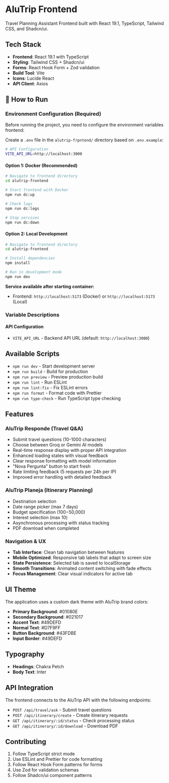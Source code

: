 # AluTrip Frontend

Travel Planning Assistant Frontend built with React 19.1, TypeScript, Tailwind CSS, and Shadcn/ui.

## Tech Stack

- **Frontend**: React 19.1 with TypeScript
- **Styling**: Tailwind CSS + Shadcn/ui
- **Forms**: React Hook Form + Zod validation
- **Build Tool**: Vite
- **Icons**: Lucide React
- **API Client**: Axios

## 🚀 How to Run

### Environment Configuration (Required)

Before running the project, you need to configure the environment variables frontend:

Create a `.env` file in the `alutrip-frpntend/` directory based on `.env.example`:

```bash
# API Configuration
VITE_API_URL=http://localhost:3000
```

#### Option 1: Docker (Recommended)

```bash
# Navigate to frontend directory
cd alutrip-frontend

# Start frontend with Docker
npm run dc:up

# Check logs
npm run dc:logs

# Stop services
npm run dc:down
```

#### Option 2: Local Development

```bash
# Navigate to frontend directory
cd alutrip-frontend

# Install dependencies
npm install

# Run in development mode
npm run dev
```

**Service available after starting container:**
- Frontend: `http://localhost:5173` (Docker) or `http://localhost:5173` (Local)

### Variable Descriptions

#### API Configuration
- `VITE_API_URL` - Backend API URL (default: `http://localhost:3000`)

## Available Scripts

- `npm run dev` - Start development server
- `npm run build` - Build for production
- `npm run preview` - Preview production build
- `npm run lint` - Run ESLint
- `npm run lint:fix` - Fix ESLint errors
- `npm run format` - Format code with Prettier
- `npm run type-check` - Run TypeScript type checking

## Features

### AluTrip Responde (Travel Q&A)
- Submit travel questions (10-1000 characters)
- Choose between Groq or Gemini AI models
- Real-time response display with proper API integration
- Enhanced loading states with visual feedback
- Clear response formatting with model information
- "Nova Pergunta" button to start fresh
- Rate limiting feedback (5 requests per 24h per IP)
- Improved error handling with detailed feedback

### AluTrip Planeja (Itinerary Planning)
- Destination selection
- Date range picker (max 7 days)
- Budget specification ($100-$50,000)
- Interest selection (max 10)
- Asynchronous processing with status tracking
- PDF download when completed

### Navigation & UX
- **Tab Interface**: Clean tab navigation between features
- **Mobile Optimized**: Responsive tab labels that adapt to screen size
- **State Persistence**: Selected tab is saved to localStorage
- **Smooth Transitions**: Animated content switching with fade effects
- **Focus Management**: Clear visual indicators for active tab

## UI Theme

The application uses a custom dark theme with AluTrip brand colors:

- **Primary Background**: #01080E
- **Secondary Background**: #021017
- **Accent Text**: #49DEFD
- **Normal Text**: #D7F9FF
- **Button Background**: #43FDBE
- **Input Border**: #49DEFD

## Typography

- **Headings**: Chakra Petch
- **Body Text**: Inter

## API Integration

The frontend connects to the AluTrip API with the following endpoints:

- `POST /api/travel/ask` - Submit travel questions
- `POST /api/itinerary/create` - Create itinerary requests
- `GET /api/itinerary/:id/status` - Check processing status
- `GET /api/itinerary/:id/download` - Download PDF

## Contributing

1. Follow TypeScript strict mode
2. Use ESLint and Prettier for code formatting
3. Follow React Hook Form patterns for forms
4. Use Zod for validation schemas
5. Follow Shadcn/ui component patterns
